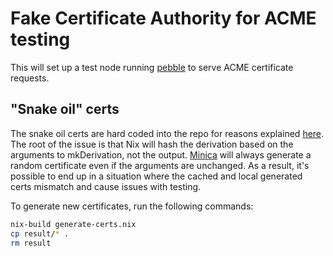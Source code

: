 # Fake Certificate Authority for ACME testing

This will set up a test node running [pebble](https://github.com/letsencrypt/pebble)
to serve ACME certificate requests.

## "Snake oil" certs

The snake oil certs are hard coded into the repo for reasons explained [here](https://github.com/NixOS/nixpkgs/pull/91121#discussion_r505410235).
The root of the issue is that Nix will hash the derivation based on the arguments
to mkDerivation, not the output. [Minica](https://github.com/jsha/minica) will
always generate a random certificate even if the arguments are unchanged. As a
result, it's possible to end up in a situation where the cached and local
generated certs mismatch and cause issues with testing.

To generate new certificates, run the following commands:

```bash
nix-build generate-certs.nix
cp result/* .
rm result
```

